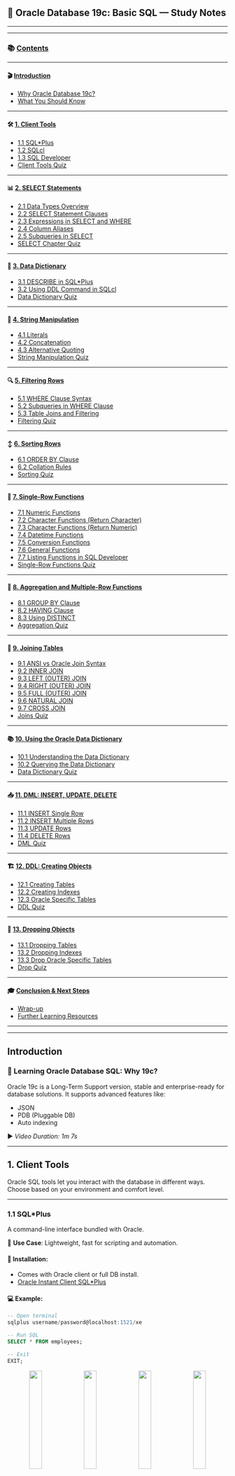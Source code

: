 ## 📘 Oracle Database 19c: Basic SQL — Study Notes

---
---

### 📚 [Contents](#contents)

---

#### 🎬 [Introduction](#-introduction)

* [Why Oracle Database 19c?](#why-oracle-database-19c)
* [What You Should Know](#what-you-should-know)

---

#### 🛠️ [1. Client Tools](#-1-client-tools)

* [1.1 SQL\*Plus](#11-sqlplus)
* [1.2 SQLcl](#12-sqlcl)
* [1.3 SQL Developer](#13-sql-developer)
* [Client Tools Quiz](#client-tools-quiz)

---

#### 📊 [2. SELECT Statements](#-2-select-statements)

* [2.1 Data Types Overview](#21-data-types-overview)
* [2.2 SELECT Statement Clauses](#22-select-statement-clauses)
* [2.3 Expressions in SELECT and WHERE](#23-expressions-in-select-and-where)
* [2.4 Column Aliases](#24-column-aliases)
* [2.5 Subqueries in SELECT](#25-subqueries-in-select)
* [SELECT Chapter Quiz](#select-chapter-quiz)

---

#### 📘 [3. Data Dictionary](#-3-data-dictionary)

* [3.1 DESCRIBE in SQL\*Plus](#31-describe-in-sqlplus)
* [3.2 Using DDL Command in SQLcl](#32-using-ddl-command-in-sqlcl)
* [Data Dictionary Quiz](#data-dictionary-quiz)

---

#### 🧵 [4. String Manipulation](#-4-string-manipulation)

* [4.1 Literals](#41-literals)
* [4.2 Concatenation](#42-concatenation)
* [4.3 Alternative Quoting](#43-alternative-quoting)
* [String Manipulation Quiz](#string-manipulation-quiz)

---

#### 🔍 [5. Filtering Rows](#-5-filtering-rows)

* [5.1 WHERE Clause Syntax](#51-where-clause-syntax)
* [5.2 Subqueries in WHERE Clause](#52-subqueries-in-where-clause)
* [5.3 Table Joins and Filtering](#53-table-joins-and-filtering)
* [Filtering Quiz](#filtering-quiz)

---

#### ↕️ [6. Sorting Rows](#-6-sorting-rows)

* [6.1 ORDER BY Clause](#61-order-by-clause)
* [6.2 Collation Rules](#62-collation-rules)
* [Sorting Quiz](#sorting-quiz)

---

#### 🧮 [7. Single-Row Functions](#-7-single-row-functions)

* [7.1 Numeric Functions](#71-numeric-functions)
* [7.2 Character Functions (Return Character)](#72-character-functions-return-character)
* [7.3 Character Functions (Return Numeric)](#73-character-functions-return-numeric)
* [7.4 Datetime Functions](#74-datetime-functions)
* [7.5 Conversion Functions](#75-conversion-functions)
* [7.6 General Functions](#76-general-functions)
* [7.7 Listing Functions in SQL Developer](#77-listing-functions-in-sql-developer)
* [Single-Row Functions Quiz](#single-row-functions-quiz)

---

#### 🧢 [8. Aggregation and Multiple-Row Functions](#-8-aggregation-and-multiple-row-functions)

* [8.1 GROUP BY Clause](#81-group-by-clause)
* [8.2 HAVING Clause](#82-having-clause)
* [8.3 Using DISTINCT](#83-using-distinct)
* [Aggregation Quiz](#aggregation-quiz)

---

#### 🔗 [9. Joining Tables](#-9-joining-tables)

* [9.1 ANSI vs Oracle Join Syntax](#91-ansi-vs-oracle-join-syntax)
* [9.2 INNER JOIN](#92-inner-join)
* [9.3 LEFT (OUTER) JOIN](#93-left-outer-join)
* [9.4 RIGHT (OUTER) JOIN](#94-right-outer-join)
* [9.5 FULL (OUTER) JOIN](#95-full-outer-join)
* [9.6 NATURAL JOIN](#96-natural-join)
* [9.7 CROSS JOIN](#97-cross-join)
* [Joins Quiz](#joins-quiz)

---

#### 📚 [10. Using the Oracle Data Dictionary](#-10-using-the-oracle-data-dictionary)

* [10.1 Understanding the Data Dictionary](#101-understanding-the-data-dictionary)
* [10.2 Querying the Data Dictionary](#102-querying-the-data-dictionary)
* [Data Dictionary Quiz](#data-dictionary-quiz)

---

#### 📥 [11. DML: INSERT, UPDATE, DELETE](#-11-dml-insert-update-delete)

* [11.1 INSERT Single Row](#111-insert-single-row)
* [11.2 INSERT Multiple Rows](#112-insert-multiple-rows)
* [11.3 UPDATE Rows](#113-update-rows)
* [11.4 DELETE Rows](#114-delete-rows)
* [DML Quiz](#dml-quiz)

---

#### 🏗️ [12. DDL: Creating Objects](#-12-ddl-creating-objects)

* [12.1 Creating Tables](#121-creating-tables)
* [12.2 Creating Indexes](#122-creating-indexes)
* [12.3 Oracle Specific Tables](#123-oracle-specific-tables)
* [DDL Quiz](#ddl-quiz)

---

#### 🧹 [13. Dropping Objects](#-13-dropping-objects)

* [13.1 Dropping Tables](#131-dropping-tables)
* [13.2 Dropping Indexes](#132-dropping-indexes)
* [13.3 Drop Oracle Specific Tables](#133-drop-oracle-specific-tables)
* [Drop Quiz](#drop-quiz)

---

#### 🎓 [Conclusion & Next Steps](#-conclusion--next-steps)

* [Wrap-up](#wrap-up)
* [Further Learning Resources](#further-learning-resources)

---
---

## Introduction

### 🎥 Learning Oracle Database SQL: Why 19c?

Oracle 19c is a Long-Term Support version, stable and enterprise-ready for database solutions. It supports advanced features like:

* JSON
* PDB (Pluggable DB)
* Auto indexing

▶️ *Video Duration: 1m 7s*

---

## 1. Client Tools

Oracle SQL tools let you interact with the database in different ways. Choose based on your environment and comfort level.

---

### 1.1 SQL\*Plus

A command-line interface bundled with Oracle.

📝 **Use Case**: Lightweight, fast for scripting and automation.

#### 🔧 Installation:

* Comes with Oracle client or full DB install.
* [Oracle Instant Client SQL\*Plus](https://www.oracle.com/database/sqldeveloper/technologies/sqlplus-downloads.html)

#### 💻 Example:

```sql
-- Open terminal
sqlplus username/password@localhost:1521/xe

-- Run SQL
SELECT * FROM employees;

-- Exit
EXIT;
```

<p align="center">
  <img src="https://github.com/user-attachments/assets/2819d8ac-7750-4c86-8e6f-0d83ce0b5346" width="24%" /> 
  <img src="https://github.com/user-attachments/assets/957dde10-c4f7-4050-914e-4012c6e0620f" width="24%" /> 
  <img src="https://github.com/user-attachments/assets/0d220d3e-8d73-4d84-bc53-821272d3364f" width="24%" />
  <img src="https://github.com/user-attachments/assets/13d8b0c6-6208-467d-95e5-6bda1c0b3758" width="24%" />
</p>

📄 [SQL\*Plus Command Reference](https://docs.oracle.com/en/database/oracle/oracle-database/19/sqpug/index.html)

---

### 1.2 SQLcl

A modern command-line tool by Oracle, supports scripting and advanced features.

📝 **Use Case**: Scripting, data export, better than SQL\*Plus in formatting and usability.

#### 🔧 Download:

* [SQLcl Download (Oracle Official)](https://www.oracle.com/database/sqldeveloper/technologies/sqlcl/download/)

#### 💻 Example:

```bash
sql your_user/your_pass@localhost:1521/XEPDB1

-- Or use connect command inside SQLcl:
connect hr/hr@localhost:1521/XEPDB1

-- Run SQL
SELECT first_name, last_name FROM employees;

-- Format table output
set sqlformat ansiconsole

-- Exit
exit;
```

<img width="1920" height="1080" alt="Screenshot (546)" src="https://github.com/user-attachments/assets/b52d7187-04d5-4ddb-995f-1bc169452714" />

📄 [SQLcl User Guide](https://docs.oracle.com/en/database/oracle/sql-developer-command-line/22.1/sclug/index.html)

---

### 1.3 SQL Developer

A graphical interface for managing Oracle databases.

📝 **Use Case**: Ideal for beginners, GUI-based table editing, data modeling.

#### 🔧 Download:

* [SQL Developer Download `Full page`](https://www.oracle.com/database/sqldeveloper/) or [Diract Dpwnload pg](https://www.oracle.com/in/database/sqldeveloper/technologies/download/)

<p align="center">
  <img src="https://github.com/user-attachments/assets/c664f9a3-031e-4c76-8b6e-32c660852a13" width="33%" /> 
  <img src="https://github.com/user-attachments/assets/5e59048e-9576-435f-8b74-5faa3d7211fa" width="33%" /> 
  <img src="https://github.com/user-attachments/assets/7d6f02ba-5641-4dcd-8789-fa6dd1eb9eb3" width="33%" />
</p>

<p align="center">
  <img src="https://github.com/user-attachments/assets/e3c975c2-1870-492d-9b06-0b9fbda4e094" width="33%" /> 
  <img src="https://github.com/user-attachments/assets/70217086-7f5d-4222-bb0a-3f8a9be09e03" width="33%" /> 
  <img src="https://github.com/user-attachments/assets/f90a6a41-f549-42cc-a7dc-1520e2ce17b0" width="33%" />
</p>

#### 💻 Connect Steps:

1. Open SQL Developer.
2. Create a new connection:

   * Username: `hr`
   * Password: `hr`
   * Host: `localhost`
   * SID: `xe` or Service Name: `XEPDB1`
3. Click "Test" → Then "Connect".

#### 💻 Run a SQL query:

```sql
SELECT department_id, department_name FROM departments;
```

📄 [SQL Developer Documentation](https://docs.oracle.com/en/database/oracle/sql-developer/)

---

## 2. SELECT Statements

### 2.1 Data Types Overview

Oracle supports a wide range of data types:

* `VARCHAR2(size)` – variable-length string
* `NUMBER(p,s)` – numeric with precision
* `DATE`, `TIMESTAMP` – date/time
* `CLOB`, `BLOB` – for large objects

#### 💻 Example:

```sql
CREATE TABLE sample (
  name VARCHAR2(50),
  salary NUMBER(8,2),
  hire_date DATE
);
```

📄 [Oracle Data Types Guide](https://docs.oracle.com/en/database/oracle/oracle-database/19/sqlrf/Data-Types.html)

<details>
  <summary style="opacity: 0.85;"><b>more</b></summary><br>

---

## 🔹 2.1.0 Data Types Overview

Oracle Database provides several **built-in data types** to define the nature of data stored in a table's columns. Understanding these is fundamental for database design, data integrity, and performance.

---

### 🔸 What is a Data Type?

A **data type** defines:

* The **kind of value** a column can hold (e.g., numbers, text, dates).
* The **operations** that can be performed on that data.
* The **storage format** and space requirements.

Choosing the right data type:

* ✅ Improves **query performance**
* ✅ Ensures **data consistency**
* ✅ Saves **storage space**

---

### 🔸 Main Categories of Data Types

Oracle classifies data types into several broad categories:

| Category       | Description                             |
| -------------- | --------------------------------------- |
| **Character**  | Textual data (names, addresses, etc.)   |
| **Numeric**    | Integers, decimals, and floating points |
| **Date/Time**  | Temporal data like dates and timestamps |
| **LOBs**       | Large objects like images, files, etc.  |
| **RAW/BINARY** | Binary data for internal use            |

---

### 🔹 2.1.1. Character Data Types

| Type           | Description                                    | Example                   |
| -------------- | ---------------------------------------------- | ------------------------- |
| `CHAR(n)`      | Fixed-length string (right-padded with spaces) | `'A'` → `'A '` if `n = 2` |
| `VARCHAR2(n)`  | Variable-length string, up to `n` bytes/chars  | `'Hello'`                 |
| `NCHAR(n)`     | Fixed-length Unicode characters                | `'ह'`                     |
| `NVARCHAR2(n)` | Variable-length Unicode string                 | `'日本語'`                   |

📌 **CHAR vs VARCHAR2**

* `CHAR` always reserves `n` characters (even if unused).
* `VARCHAR2` stores exactly what you input — more efficient for variable-length text.

🔗 [Oracle Docs - Character Data Types](https://docs.oracle.com/en/database/oracle/oracle-database/19/sqlrf/Data-Types.html#GUID-52E4A9AB-EC5F-49C7-BCCF-83E9AF35F1B7)

---

### 🔹 2.1.2. Numeric Data Types

| Type           | Description                           | Example                  |
| -------------- | ------------------------------------- | ------------------------ |
| `NUMBER(p, s)` | Precision `p`, scale `s` for decimals | `NUMBER(5,2)` → `123.45` |
| `INTEGER`      | Whole numbers (alias of `NUMBER`)     | `10`, `-2`               |
| `FLOAT`        | Approximate values, scientific use    | `3.1415E+00`             |

📌 Oracle allows extremely large numbers with up to 38 digits of precision.

✅ Example:

```sql
CREATE TABLE employees (
  id NUMBER(5),
  salary NUMBER(8,2)
);
```

🔗 [Oracle Docs - Numeric Types](https://docs.oracle.com/en/database/oracle/oracle-database/19/sqlrf/Data-Types.html#GUID-509EDC70-91F0-45A5-8C01-F5B131C3A86E)

---

### 🔹 2.1.3. Date and Time Types

| Type                       | Description                           | Example                        |
| -------------------------- | ------------------------------------- | ------------------------------ |
| `DATE`                     | Date and time (to the second)         | `'06-AUG-25 13:10:55'`         |
| `TIMESTAMP`                | DATE + fractional seconds             | `'2025-08-06 13:10:55.123'`    |
| `TIMESTAMP WITH TIME ZONE` | Includes time zone info               | `'2025-08-06 13:10:55 +05:30'` |
| `INTERVAL`                 | Time differences (e.g., days, months) | `INTERVAL '2-3' YEAR TO MONTH` |

✅ Example:

```sql
SELECT SYSDATE FROM DUAL;  -- Returns current date and time
```

🔗 [Oracle Docs - Datetime Types](https://docs.oracle.com/en/database/oracle/oracle-database/19/sqlrf/Data-Types.html#GUID-607372E2-8C9F-4AE4-B6D3-8E83CEB8C97D)

---

### 🔹 2.1.4. Large Objects (LOBs)

Used for storing **large text, images, audio, or binary files**.

| Type    | Description                     | Example Use Case          |
| ------- | ------------------------------- | ------------------------- |
| `CLOB`  | Character large object (text)   | Storing blog articles     |
| `NCLOB` | Unicode large text              | Multilingual content      |
| `BLOB`  | Binary data                     | Storing images, PDFs      |
| `BFILE` | External file in OS file system | Read-only access to files |

✅ Example:

```sql
CREATE TABLE documents (
  doc_id NUMBER,
  doc_content CLOB
);
```

🔗 [Oracle Docs - LOBs](https://docs.oracle.com/en/database/oracle/oracle-database/19/adlob/)

---

### 🔹 2.1.5. RAW and LONG Data Types

These are used **rarely**, usually for backward compatibility or specialized systems.

| Type       | Description                         | Use Case           |
| ---------- | ----------------------------------- | ------------------ |
| `RAW(n)`   | Stores binary or non-character data | Internal keys      |
| `LONG`     | Deprecated. Stores large text.      | Use `CLOB` instead |
| `LONG RAW` | Stores large binary data            | Use `BLOB` instead |

---

### 🔸 Data Types Best Practices

| Tip                              | Explanation                  |
| -------------------------------- | ---------------------------- |
| Use `VARCHAR2` instead of `CHAR` | Saves space                  |
| Use `CLOB` for long text         | `VARCHAR2` max is 4000 bytes |
| Prefer `TIMESTAMP` over `DATE`   | More precision               |
| Don’t use `LONG` / `LONG RAW`    | Deprecated                   |

![imgonline-com-ua-twotoone-ceUfsbi6NQu6Iu](https://github.com/user-attachments/assets/b2df0ab6-7031-45f4-9df9-5c913759c932)

</details>

---

### 2.2 SELECT Statement Clauses

Basic structure:

```sql
SELECT column1, column2
FROM table_name
WHERE condition
ORDER BY column1;
```

#### 💻 Example:

```sql
SELECT first_name, salary
FROM employees
WHERE department_id = 90
ORDER BY salary DESC;
```

📄 [SELECT Statement Syntax](https://docs.oracle.com/en/database/oracle/oracle-database/19/sqlrf/SELECT.html)

---

### 2.3 Expressions in SELECT and WHERE

You can use arithmetic, logical, or string expressions.

#### 💻 Example:

```sql
SELECT first_name, salary, salary * 12 AS annual_salary
FROM employees
WHERE salary > 1000;
```

---

### 2.4 Column Aliases

You can rename columns in output using `AS`.

#### 💻 Example:

```sql
SELECT first_name AS "First Name", salary AS "Monthly Pay"
FROM employees;
```

---

### 2.5 Subqueries

Subqueries = queries inside queries.

#### 💻 Example:

```sql
SELECT first_name, salary
FROM employees
WHERE salary > (SELECT AVG(salary) FROM employees);
```

---

### 2.6 Quiz

*(Just a reminder: 15 questions — test your understanding!)*

---

## 3. Data Dictionary

Oracle maintains a set of **metadata views** that store information about database objects like tables, views, columns, users, etc.

---

### 3.1 Using `DESCRIBE` in SQL\*Plus

The `DESCRIBE` command shows the structure of a table.

#### 💻 Example:

```sql
-- Describe a table
DESC employees;
```

This displays:

* Column names
* Data types
* Nullable info

📄 [DESCRIBE Command Reference](https://docs.oracle.com/en/database/oracle/oracle-database/19/sqpug/Using-SQL-Plus.html#GUID-C9F2178B-E52A-44B2-8492-81BAEBE45216)

---

### 3.2 Using DDL Commands in SQLcl

DDL = Data Definition Language
Used to define or alter the structure of database objects.

#### 💻 Example 1: Creating a table

```sql
CREATE TABLE departments (
  dept_id NUMBER PRIMARY KEY,
  dept_name VARCHAR2(50)
);
```

#### 💻 Example 2: Altering a table

```sql
ALTER TABLE departments ADD location VARCHAR2(100);
```

#### 💻 Example 3: Viewing object DDL

In SQLcl, you can use:

```sql
DDL departments;
```

🔗 [DDL in SQLcl Docs](https://docs.oracle.com/en/database/oracle/sql-developer-command-line/20.2/sclug/using-sqlcl.html#GUID-B40EC5CE-31C1-4414-8819-CFECF4C59EFB)

---

### 3.3 Common Data Dictionary Views

These views are read-only and let you query the database structure.

| View               | Description                               |
| ------------------ | ----------------------------------------- |
| `USER_TABLES`      | Tables owned by the current user          |
| `ALL_TABLES`       | Tables accessible to the current user     |
| `DBA_TABLES`       | All tables in the database (admin access) |
| `USER_TAB_COLUMNS` | Column info for user’s tables             |

#### 💻 Examples:

```sql
-- List all your tables
SELECT table_name FROM user_tables;

-- See columns of a specific table
SELECT column_name, data_type
FROM user_tab_columns
WHERE table_name = 'EMPLOYEES';
```

📄 [Oracle Data Dictionary Overview](https://docs.oracle.com/en/database/oracle/oracle-database/19/refrn/data-dictionary.html)

---

✅ **Section Complete!**
This section teaches how to:

* Check table structure
* Use DDL commands
* Explore metadata views

---

## 4. String Manipulation

Working with strings is essential in SQL — Oracle provides many functions for formatting, concatenating, and handling quotes in strings.

---

### 4.1 Literals

**Literals** are fixed values like text or numbers used in SQL queries.

#### 💻 Example:

```sql
SELECT 'Hello, Oracle!' AS greeting FROM dual;
```

* `dual` is a special one-row table used for testing expressions in Oracle.
* Strings are enclosed in single quotes `'...'`.

---

### 4.2 Concatenation

To join strings together, use the `||` operator.

#### 💻 Example:

```sql
SELECT first_name || ' ' || last_name AS full_name
FROM employees;
```

* You can also concatenate with literals:

```sql
SELECT 'Employee: ' || first_name FROM employees;
```

---

### 4.3 Alternative Quoting

To handle quotes inside strings, Oracle provides **q-quote syntax**:

#### 💻 Syntax:

```sql
q'[your string here]'
```

#### 💻 Example:

```sql
SELECT q'[This is John's pen]' AS note FROM dual;
```

* No need to escape `'` inside the string
* Delimiters can be any matching pair: `[ ]`, `{ }`, `( )`, `< >`

📄 [Oracle Alternative Quoting](https://docs.oracle.com/en/database/oracle/oracle-database/19/sqlrf/Literals.html)

---

### 4.4 Common String Functions

| Function                  | Description                | Example                                |
| ------------------------- | -------------------------- | -------------------------------------- |
| `UPPER(str)`              | Converts to uppercase      | `UPPER('abc') → 'ABC'`                 |
| `LOWER(str)`              | Converts to lowercase      | `LOWER('ABC') → 'abc'`                 |
| `INITCAP(str)`            | Capitalizes each word      | `INITCAP('oracle sql') → 'Oracle Sql'` |
| `LENGTH(str)`             | Returns length of string   | `LENGTH('Oracle') → 6`                 |
| `SUBSTR(str, start, len)` | Substring                  | `SUBSTR('OracleSQL', 1, 6) → 'Oracle'` |
| `INSTR(str, substr)`      | Find position of substring | `INSTR('Oracle', 'a') → 3`             |

#### 💻 Example:

```sql
SELECT UPPER(first_name), LENGTH(first_name)
FROM employees;
```

---

### 4.5 Quiz

🧠 *9 Questions — Practice string functions, quotes, and expressions.*

---

✅ **Section Complete!**

You've now covered:

* Handling literals and quotes
* Concatenating strings
* Using string functions like `UPPER`, `SUBSTR`, `INSTR`

---

## 5. Filtering Rows

In SQL, filtering is done using the `WHERE` clause. You can also apply conditions in joins and subqueries to refine your results.

---

### 5.1 WHERE Clause Syntax

The `WHERE` clause is used to filter rows that meet specific conditions.

#### 💻 Syntax:

```sql
SELECT column1, column2
FROM table_name
WHERE condition;
```

#### 💻 Example:

```sql
SELECT first_name, salary
FROM employees
WHERE salary > 5000;
```

You can use:

* Comparison: `=`, `!=`, `<`, `>`, `<=`, `>=`
* Logical: `AND`, `OR`, `NOT`
* Range: `BETWEEN`, `IN`, `LIKE`, `IS NULL`

#### 💻 Example with multiple conditions:

```sql
SELECT first_name, department_id
FROM employees
WHERE department_id IN (50, 80)
  AND salary BETWEEN 4000 AND 8000;
```

📄 [WHERE Clause Docs](https://docs.oracle.com/en/database/oracle/oracle-database/19/sqlrf/Conditions.html)

---

### 5.2 Subqueries in the WHERE Clause

A **subquery** inside the `WHERE` lets you compare values from another result set.

#### 💻 Example:

```sql
SELECT first_name, salary
FROM employees
WHERE salary > (
  SELECT AVG(salary) FROM employees
);
```

* This query shows employees earning **above average** salary.

---

### 5.3 Filtering in JOINs

When using `JOIN`, conditions can be applied:

* In the `ON` clause
* In the `WHERE` clause (for extra filters)

#### 💻 Example: Filtering joined tables

```sql
SELECT e.first_name, d.department_name
FROM employees e
JOIN departments d ON e.department_id = d.department_id
WHERE d.location_id = 1700;
```

* This filters only those departments in a specific location.

📄 [Oracle JOIN Reference](https://docs.oracle.com/en/database/oracle/oracle-database/19/sqlrf/Queries-and-Subqueries.html)

---

### 5.4 NULL Filtering

To check for `NULL` values:

#### 💻 Example:

```sql
SELECT employee_id, commission_pct
FROM employees
WHERE commission_pct IS NULL;
```

---

### 5.5 Quiz

🧠 *9 questions — Practice filtering using WHERE, AND/OR, subqueries, and joins.*

---

✅ **Section Complete!**
You've learned how to:

* Use `WHERE` with multiple conditions
* Compare results using subqueries
* Filter joined rows
* Work with `NULL` values

---

## 6. Sorting Rows

After retrieving data with a `SELECT` query, you can sort it using the `ORDER BY` clause. Oracle also supports sorting using **collation rules** for language-sensitive operations.

---

### 6.1 ORDER BY Clause

The `ORDER BY` clause is used to sort query results in ascending (default) or descending order.

#### 💻 Syntax:

```sql
SELECT column1, column2
FROM table_name
ORDER BY column1 [ASC|DESC];
```

#### 💻 Example 1: Sort by salary (lowest to highest)

```sql
SELECT first_name, salary
FROM employees
ORDER BY salary;
```

#### 💻 Example 2: Sort by department and then salary (highest first)

```sql
SELECT first_name, department_id, salary
FROM employees
ORDER BY department_id, salary DESC;
```

You can also use **column position**:

```sql
-- Sort by second column, descending
SELECT first_name, salary FROM employees ORDER BY 2 DESC;
```

---

### 6.2 Sorting by Expressions

You can sort using calculated fields or functions.

#### 💻 Example:

```sql
SELECT first_name, salary, salary * 12 AS annual_salary
FROM employees
ORDER BY annual_salary DESC;
```

---

### 6.3 Collation Rules (Advanced)

Oracle 12c and above supports **collation** — rules that define how characters are compared/sorted (especially for languages with accents, etc.)

#### 💻 Example:

```sql
SELECT first_name
FROM employees
ORDER BY first_name COLLATE BINARY_CI;  -- Case-insensitive sort
```

📝 Collation types:

* `BINARY`: case-sensitive (default)
* `BINARY_CI`: case-insensitive
* `BINARY_AI`: accent-insensitive

📄 [Oracle Collation Documentation](https://docs.oracle.com/en/database/oracle/oracle-database/19/nlspg/introduction-to-collation.html)

---

### 6.4 Quiz

🧠 *6 Questions — Practice sorting, using ORDER BY, and understanding collation.*

---

✅ **Section Complete!**
You now know how to:

* Sort query results using `ORDER BY`
* Use ascending/descending order
* Sort using expressions and multiple columns
* Apply collation rules for custom sorting logic

---

## 7. Single-Row Functions

Single-row functions return one result per row. They are commonly used to:

* Modify data
* Perform calculations
* Format output

Functions are categorized by **type**:

* Numeric
* Character
* Date
* Conversion
* General

You can use them in `SELECT`, `WHERE`, `ORDER BY`, etc.

---

### 7.1 Numeric Functions

#### 🔹 Common Numeric Functions:

| Function      | Description                                |
| ------------- | ------------------------------------------ |
| `ROUND(n, d)` | Rounds number `n` to `d` decimal places    |
| `TRUNC(n, d)` | Truncates number `n` to `d` decimal places |
| `MOD(m, n)`   | Returns remainder of `m/n`                 |

#### 💻 Example:

```sql
SELECT salary, ROUND(salary, -3), MOD(salary, 1000)
FROM employees;
```

---

### 7.2 Character Functions (returning **character**)

These functions work on strings and return string output.

| Function                      | Description                     |
| ----------------------------- | ------------------------------- |
| `LOWER(str)`                  | Converts to lowercase           |
| `UPPER(str)`                  | Converts to uppercase           |
| `INITCAP(str)`                | First letter uppercase          |
| `LTRIM(str)` / `RTRIM(str)`   | Trim characters from left/right |
| `SUBSTR(str, start, len)`     | Extract substring               |
| `REPLACE(str, find, replace)` | Replace text                    |

#### 💻 Example:

```sql
SELECT first_name, UPPER(first_name), SUBSTR(first_name, 1, 2)
FROM employees;
```

---

### 7.3 Character Functions (returning **numeric**)

| Function             | Description                   |
| -------------------- | ----------------------------- |
| `LENGTH(str)`        | Returns number of characters  |
| `INSTR(str, substr)` | Returns position of substring |

#### 💻 Example:

```sql
SELECT email, LENGTH(email), INSTR(email, '@')
FROM employees;
```

---

### 7.4 Datetime Functions

| Function                   | Description                           |
| -------------------------- | ------------------------------------- |
| `SYSDATE`                  | Current system date/time              |
| `CURRENT_DATE`             | Current date (user session time zone) |
| `ADD_MONTHS(date, n)`      | Add months                            |
| `MONTHS_BETWEEN(d1, d2)`   | # of months between two dates         |
| `NEXT_DAY(date, 'MONDAY')` | Next given weekday                    |
| `LAST_DAY(date)`           | Last day of the month                 |

#### 💻 Example:

```sql
SELECT hire_date, ADD_MONTHS(hire_date, 6), LAST_DAY(hire_date)
FROM employees;
```

---

### 7.5 Conversion Functions

Used to convert between data types.

| Function                | Description                   |
| ----------------------- | ----------------------------- |
| `TO_CHAR(expr, format)` | Convert date/number to string |
| `TO_DATE(str, format)`  | Convert string to date        |
| `TO_NUMBER(str)`        | Convert string to number      |

#### 💻 Example:

```sql
SELECT TO_CHAR(SYSDATE, 'DD-Mon-YYYY') AS today,
       TO_DATE('2025-12-01', 'YYYY-MM-DD') AS converted_date
FROM dual;
```

📄 [Oracle Conversion Functions](https://docs.oracle.com/en/database/oracle/oracle-database/19/sqlrf/SQL-Functions.html#GUID-67A1F9E8-8E07-4D75-9E64-98C1F5D760C1)

---

### 7.6 General Functions

| Function                      | Description                               |
| ----------------------------- | ----------------------------------------- |
| `NVL(expr1, expr2)`           | Replace `NULL` with expr2                 |
| `NVL2(expr1, expr2, expr3)`   | If expr1 not NULL return expr2 else expr3 |
| `NULLIF(expr1, expr2)`        | Returns NULL if both equal                |
| `COALESCE(expr1, expr2, ...)` | First non-NULL value                      |

#### 💻 Example:

```sql
SELECT first_name, commission_pct, NVL(commission_pct, 0)
FROM employees;
```

---

### 7.7 List Functions with SQL Developer

If you're using SQL Developer:

**📍 Steps:**

* Go to `View` → `DBMS Output`
* Use:

```sql
SELECT object_name
FROM all_objects
WHERE object_type = 'FUNCTION';
```

You can also explore:

* `ALL_FUNCTIONS`
* `USER_FUNCTIONS`

---

### 7.8 Quiz

🧠 *21 Questions — Practice all types of single-row functions in SELECT, WHERE, and expressions.*

---

✅ **Section Complete!**
You now understand:

* How to use built-in single-row functions in SQL
* Use cases for string, number, date, and conversion operations

---

## 8. Aggregation and Multiple-Row Functions

Unlike single-row functions, **aggregation (group) functions** operate on *sets of rows* and return a *single result* per group.

Common aggregate functions:

* `SUM`, `AVG`, `COUNT`, `MAX`, `MIN`

---

### 8.1 `GROUP BY` Clause

Used to group rows sharing a value in one or more columns.

#### 💻 Example:

```sql
SELECT department_id, COUNT(*) AS emp_count, AVG(salary)
FROM employees
GROUP BY department_id;
```

* Groups employees by department
* Returns count and average salary per department

---

### 8.2 `HAVING` Clause

Works like a `WHERE` clause but filters **after grouping**.

#### 💻 Example:

```sql
SELECT department_id, AVG(salary)
FROM employees
GROUP BY department_id
HAVING AVG(salary) > 5000;
```

* Filters only departments with average salary above 5000

> ⚠️ You **can’t** use `WHERE` to filter grouped results. Use `HAVING` instead.

---

### 8.3 Using `DISTINCT` in Aggregation

`DISTINCT` helps avoid duplicate values.

#### 💻 Example:

```sql
SELECT COUNT(DISTINCT department_id) AS total_departments
FROM employees;
```

* Counts only unique departments

You can also use `DISTINCT` inside `SUM`, `AVG`, etc.

---

### 🔧 Common Aggregate Functions

| Function     | Description             |
| ------------ | ----------------------- |
| `COUNT(*)`   | Counts all rows         |
| `COUNT(col)` | Counts non-null rows    |
| `SUM(col)`   | Adds all numeric values |
| `AVG(col)`   | Average of values       |
| `MIN(col)`   | Smallest value          |
| `MAX(col)`   | Largest value           |

---

### 📘 Oracle Documentation

* 📄 [Aggregate Functions — Oracle 19c SQL Reference](https://docs.oracle.com/en/database/oracle/oracle-database/19/sqlrf/SQL-Functions.html#GUID-3F3BAF1D-6E14-4FBE-817A-ADDF5F9F2E6B)

---

### 8.4 Quiz

🧠 *9 Questions — Practice GROUP BY, HAVING, and DISTINCT together with aggregation.*

---

✅ **Section Complete!**
You now understand how to:

* Aggregate data using `COUNT`, `SUM`, etc.
* Group results with `GROUP BY`
* Filter group results using `HAVING`

---

## 9. Joining Tables

In real-world databases, data is stored in **multiple related tables**. To retrieve meaningful data, we **join** them.

> 🔗 **JOIN** = Combine rows from two or more tables based on a related column (usually a foreign key).

---

### 9.1 ANSI JOIN vs Oracle JOIN Syntax

There are two styles of writing joins:

#### ✅ ANSI Syntax (Preferred)

```sql
SELECT e.first_name, d.department_name
FROM employees e
JOIN departments d
ON e.department_id = d.department_id;
```

#### ⚠️ Oracle Legacy Syntax

```sql
SELECT e.first_name, d.department_name
FROM employees e, departments d
WHERE e.department_id = d.department_id;
```

> ANSI syntax is **clearer and standard**. Use it in interviews and modern code.

---

### 9.2 `INNER JOIN`

Returns rows **only when a match exists** in both tables.

#### 💻 Example:

```sql
SELECT e.first_name, d.department_name
FROM employees e
INNER JOIN departments d
ON e.department_id = d.department_id;
```

---

### 9.3 `LEFT (OUTER) JOIN`

Returns **all rows from the left** table, even if there’s no match in the right table. Unmatched right-side values return `NULL`.

#### 💻 Example:

```sql
SELECT e.first_name, d.department_name
FROM employees e
LEFT OUTER JOIN departments d
ON e.department_id = d.department_id;
```

---

### 9.4 `RIGHT (OUTER) JOIN`

Returns **all rows from the right** table, even if there’s no match in the left table.

#### 💻 Example:

```sql
SELECT e.first_name, d.department_name
FROM employees e
RIGHT OUTER JOIN departments d
ON e.department_id = d.department_id;
```

---

### 9.5 `FULL (OUTER) JOIN`

Returns **all rows when there is a match in one of the tables**, otherwise returns `NULL`.

#### 💻 Example:

```sql
SELECT e.first_name, d.department_name
FROM employees e
FULL OUTER JOIN departments d
ON e.department_id = d.department_id;
```

---

### 9.6 `NATURAL JOIN`

Automatically joins tables by **columns with the same name**.
⚠️ Use with caution — not recommended unless you fully understand the schema.

#### 💻 Example:

```sql
SELECT *
FROM employees
NATURAL JOIN departments;
```

> Joins on all columns that have the same name and compatible datatypes.

---

### 9.7 `CROSS JOIN`

Creates **Cartesian product** — every row from the first table is joined with every row from the second table.

#### 💻 Example:

```sql
SELECT e.first_name, d.department_name
FROM employees e
CROSS JOIN departments d;
```

> 🚨 Very dangerous on large tables. Only use when needed.

---

### 🧪 Tips for Working with Joins

* Always use **aliases** for table names (e.g., `e`, `d`)
* Use `INNER JOIN` for most tasks
* Be cautious with `FULL` and `CROSS JOIN`
* Use **ER diagrams** or documentation to understand relationships

---

### 📘 Useful Links

* 📄 [Oracle SQL JOIN Syntax (19c Docs)](https://docs.oracle.com/en/database/oracle/oracle-database/19/sqlrf/Queries.html#GUID-11750D2B-6DAB-49D5-8C14-AD5A6C3B2A69)
* 🧰 [W3Schools SQL Joins Visual Guide](https://www.w3schools.com/sql/sql_join.asp)

---

### 9.8 Quiz

🧠 *21 Questions — Solidify your knowledge of JOINs with inner, outer, and cross queries.*

---

✅ **Section Complete!**
You’ve now learned to:

* Join tables using ANSI-style SQL
* Retrieve data from multiple sources

---

## 10. Using the Oracle Data Dictionary

The **Oracle Data Dictionary** is a **set of read-only tables and views** that provide information about the database, its objects, users, privileges, and more.

> 🧠 Think of it as **Oracle’s internal database about the database**.

---

### 10.1 Understanding the Data Dictionary

Oracle maintains metadata in tables such as:

| View Prefix | Meaning                                    |
| ----------- | ------------------------------------------ |
| `USER_`     | Info about **your** objects                |
| `ALL_`      | Info about **accessible** objects          |
| `DBA_`      | Info about **all** objects (need DBA role) |

#### 💻 Example:

```sql
-- See your own tables
SELECT table_name FROM user_tables;

-- See all accessible tables
SELECT table_name FROM all_tables;

-- See all tables in the database (DBA only)
SELECT table_name FROM dba_tables;
```

---

### 10.2 Querying the Data Dictionary

Let’s say you want to view all the **columns** of a table:

```sql
SELECT column_name, data_type, data_length
FROM user_tab_columns
WHERE table_name = 'EMPLOYEES';
```

📌 *Note*: Always use uppercase table names in these queries because Oracle stores metadata in uppercase.

---

### 🔍 Commonly Used Data Dictionary Views

| View               | Purpose                      |
| ------------------ | ---------------------------- |
| `USER_TABLES`      | Your tables                  |
| `USER_TAB_COLUMNS` | Columns in your tables       |
| `USER_CONSTRAINTS` | Constraints (PK, FK, etc.)   |
| `USER_INDEXES`     | Indexes                      |
| `USER_VIEWS`       | Views                        |
| `USER_SEQUENCES`   | Sequences                    |
| `USER_SYNONYMS`    | Synonyms                     |
| `USER_OBJECTS`     | All types of objects you own |

---

### 🛠 Bonus: Find Tables You Created Today

```sql
SELECT table_name, created
FROM user_objects
WHERE object_type = 'TABLE'
AND created > SYSDATE - 1;
```

---

### 📘 Useful Links

* 📚 [Oracle Data Dictionary Documentation (19c)](https://docs.oracle.com/en/database/oracle/oracle-database/19/refrn/data-dictionary-views.html)
* 🔍 [Oracle Live SQL: Explore Metadata](https://livesql.oracle.com/)
* 🛠 [USER\_ vs ALL\_ vs DBA\_ – StackOverflow Explainer](https://stackoverflow.com/a/29832871)

---

### 10.3 Quiz

🧠 *6 questions to test your metadata skills.*

---

✅ **Section Complete!**
Now you can:

* Understand and query metadata using Oracle’s dictionary
* Explore tables, columns, constraints, and more

---

## 11. DML: INSERT / UPDATE / DELETE

DML lets you **manipulate existing data** inside Oracle tables. This includes:

* `INSERT`: Add new rows
* `UPDATE`: Modify existing rows
* `DELETE`: Remove rows

Let’s go one-by-one with examples 👇

---

### 11.1 Inserting Single Rows

```sql
-- Insert one row into a table
INSERT INTO employees (employee_id, first_name, last_name, salary)
VALUES (1001, 'John', 'Doe', 50000);
```

📝 Make sure the column order in `INSERT` matches the values.

---

### 11.2 Inserting Multiple Rows

Oracle 19c supports inserting multiple rows with one `INSERT ALL` statement:

```sql
INSERT ALL
  INTO employees (employee_id, first_name, last_name, salary)
  VALUES (1002, 'Alice', 'Smith', 60000)
  
  INTO employees (employee_id, first_name, last_name, salary)
  VALUES (1003, 'Bob', 'Johnson', 55000)
SELECT * FROM dual;
```

🧠 `dual` is a dummy table used for queries that don't rely on real data.

---

### 11.3 Updating Rows

```sql
-- Give a salary hike to employee 1001
UPDATE employees
SET salary = salary + 5000
WHERE employee_id = 1001;
```

📌 Always use a `WHERE` clause in `UPDATE` to avoid updating all rows accidentally.

---

### 11.4 Deleting Rows

```sql
-- Delete employee with ID 1002
DELETE FROM employees
WHERE employee_id = 1002;
```

⚠️ **Without WHERE**, all rows in the table will be deleted!

---

### 💡 Bonus: UPDATE Using Subquery

```sql
-- Set salary based on data from another table
UPDATE employees e
SET salary = (SELECT salary FROM temp_employees t WHERE t.id = e.employee_id)
WHERE EXISTS (SELECT 1 FROM temp_employees t WHERE t.id = e.employee_id);
```

---

### 📘 Documentation & Resources

* 📚 [INSERT Statement (Oracle Docs)](https://docs.oracle.com/en/database/oracle/oracle-database/19/sqlrf/INSERT.html)
* 📚 [UPDATE Statement (Oracle Docs)](https://docs.oracle.com/en/database/oracle/oracle-database/19/sqlrf/UPDATE.html)
* 📚 [DELETE Statement (Oracle Docs)](https://docs.oracle.com/en/database/oracle/oracle-database/19/sqlrf/DELETE.html)
* 🧪 [Try DML on Live SQL](https://livesql.oracle.com)

---

### 🧪 Chapter Quiz

Test your DML skills with **12 questions**.

---

✅ **Section Complete!**
You’ve now mastered inserting, updating, and deleting data in Oracle like a pro!

---

## 12. DDL: Creating Objects

DDL is used to **define, create, or modify database schema objects** such as tables, indexes, and constraints.

Let’s break down the major components with examples 👇

---

### 12.1 Creating Tables

```sql
-- Create a simple table
CREATE TABLE employees (
  employee_id   NUMBER PRIMARY KEY,
  first_name    VARCHAR2(50),
  last_name     VARCHAR2(50),
  salary        NUMBER,
  hire_date     DATE DEFAULT SYSDATE
);
```

🔹 `VARCHAR2` is preferred over `VARCHAR` in Oracle.
🔹 `SYSDATE` returns the current system date and time.

---

### 12.2 Creating Indexes

Indexes improve query performance, especially for large datasets.

```sql
-- Create an index on last_name for faster lookups
CREATE INDEX idx_lastname ON employees (last_name);
```

🧠 Oracle automatically creates indexes for `PRIMARY KEY` and `UNIQUE` constraints.

---

### 12.3 Create Oracle-Specific Tables

Oracle offers advanced features like **object types**, **partitioned tables**, and **temporary tables**. Here’s a basic example:

```sql
-- Create a Global Temporary Table (data persists for session/transaction)
CREATE GLOBAL TEMPORARY TABLE temp_employees (
  id           NUMBER,
  name         VARCHAR2(100)
) ON COMMIT PRESERVE ROWS;
```

💡 Use this for storing intermediate or session-based data.

---

### 🔗 Documentation & Resources

* 📚 [CREATE TABLE – Oracle Docs](https://docs.oracle.com/en/database/oracle/oracle-database/19/sqlrf/CREATE-TABLE.html)
* 📚 [CREATE INDEX – Oracle Docs](https://docs.oracle.com/en/database/oracle/oracle-database/19/sqlrf/CREATE-INDEX.html)
* 📚 [Oracle Temporary Tables](https://docs.oracle.com/en/database/oracle/oracle-database/19/sqlrf/CREATE-GLOBAL-TEMPORARY-TABLE.html)

---

### ✅ Real-Life Tip

📌 When designing a table:

* Use appropriate **data types** and **constraints**
* Plan **indexes** for performance
* Document your structure in a schema diagram

---

### 🧪 Chapter Quiz

Challenge yourself with **6 questions** on DDL!

---

✅ **Section Complete!**
You now know how to **create and structure** your Oracle database using DDL!

---

## 13. Dropping Objects

Dropping objects means **permanently removing** them from the database. It’s a **destructive operation**, so use it with caution.

---

### 13.1 Dropping Tables

```sql
-- Delete the entire table structure and its data
DROP TABLE employees;
```

🔸 This removes the table *and all of its data*.
🔸 Any indexes or constraints defined on the table are also removed.

```sql
-- Drop a table only if it exists (to avoid errors)
BEGIN
   EXECUTE IMMEDIATE 'DROP TABLE employees';
EXCEPTION
   WHEN OTHERS THEN
      NULL; -- silently handle if table doesn't exist
END;
```

---

### 13.2 Dropping Indexes

```sql
-- Drop a previously created index
DROP INDEX idx_lastname;
```

💡 You can’t drop indexes that were automatically created by constraints like `PRIMARY KEY`. You must drop the constraint first.

---

### 13.3 Dropping Oracle-Specific Tables

```sql
-- Drop a Global Temporary Table
DROP TABLE temp_employees;
```

🚫 Dropping any table means **no undo** – so double-check!

---

### 🔗 Documentation & Resources

* 📚 [DROP TABLE – Oracle Docs](https://docs.oracle.com/en/database/oracle/oracle-database/19/sqlrf/DROP-TABLE.html)
* 📚 [DROP INDEX – Oracle Docs](https://docs.oracle.com/en/database/oracle/oracle-database/19/sqlrf/DROP-INDEX.html)

---

### 🧪 Chapter Quiz

📝 Test your understanding with **5 questions** on DROP commands.

---

✅ **Section Complete!**
You now know how to **safely delete tables, indexes, and other objects** from your Oracle database.

---

## 🎓 Conclusion

### ✅ Next Steps

Congratulations on completing the **Oracle Database 19c: Basic SQL** course! 🎉

Now that you’ve built a solid foundation, here’s what you can do next:

---

### 🔄 Review Key Topics

* **Practice SELECT queries** with filtering, sorting, joins, and functions
* **Explore DML** with `INSERT`, `UPDATE`, and `DELETE`
* **Experiment with DDL** by creating and dropping tables
* **Use the Data Dictionary** to understand your schema
* **Master Joins** – especially INNER, OUTER, and CROSS joins
* **Sharpen SQL skills** using platforms like:

  * [LeetCode – SQL Challenges](https://leetcode.com/problemset/database/)
  * [HackerRank – SQL Practice](https://www.hackerrank.com/domains/tutorials/10-days-of-sql)
  * [Oracle Live SQL (Playground)](https://livesql.oracle.com/)

---

### 📘 Advanced Topics You Can Explore Next

* Views, Synonyms, and Sequences
* Index optimization and performance tuning
* PL/SQL (Procedural Language SQL)
* Transactions and locking
* Triggers and stored procedures
* Oracle Architecture and Internals

---

### 🔗 Useful Resources

* 📘 [Oracle SQL Language Reference 19c](https://docs.oracle.com/en/database/oracle/oracle-database/19/sqlrf/index.html)
* 📥 [Download Oracle Database 19c](https://www.oracle.com/database/technologies/oracle19c-windows-downloads.html)
* 🧰 [Oracle SQL Developer (IDE)](https://www.oracle.com/tools/downloads/sqldev-downloads.html)
* 🎥 [Oracle Learning YouTube – Official SQL Playlist](https://www.youtube.com/playlist?list=PLnMKNibPkDnEEUdnWkM7fP5OACkMQumAG)

---

### 👣 Final Tips

* 💡 SQL isn’t just syntax — **it’s problem-solving** with data.
* 🛠️ Keep practicing on **real datasets** or using **online playgrounds**.
* 🧠 Don’t memorize — **understand why and how** each SQL clause works.
* 🔁 Revisit these notes regularly to stay sharp!


